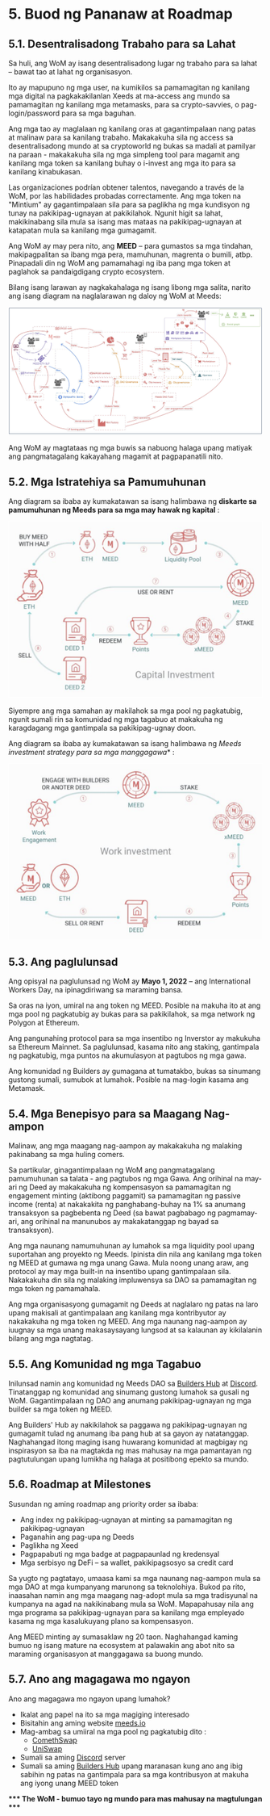 # 5. Buod ng Pananaw at Roadmap

## 5.1. Desentralisadong Trabaho para sa Lahat

Sa huli, ang WoM ay isang desentralisadong lugar ng trabaho para sa lahat – bawat tao at lahat ng organisasyon.

Ito ay mapupuno ng mga user, na kumikilos sa pamamagitan ng kanilang mga digital na pagkakakilanlan Xeeds at ma-access ang mundo sa pamamagitan ng kanilang mga metamasks, para sa crypto-savvies, o pag-login/password para sa mga baguhan.

Ang mga tao ay maglalaan ng kanilang oras at gagantimpalaan nang patas at malinaw para sa kanilang trabaho. Makakakuha sila ng access sa desentralisadong mundo at sa cryptoworld ng bukas sa madali at pamilyar na paraan - makakakuha sila ng mga simpleng tool para magamit ang kanilang mga token sa kanilang buhay o i-invest ang mga ito para sa kanilang kinabukasan.

Las organizaciones podrían obtener talentos, navegando a través de la WoM, por las habilidades probadas correctamente. Ang mga token na "Mintium" ay gagantimpalaan sila para sa paglikha ng mga kundisyon ng tunay na pakikipag-ugnayan at pakikilahok. Ngunit higit sa lahat, makikinabang sila mula sa isang mas mataas na pakikipag-ugnayan at katapatan mula sa kanilang mga gumagamit.

Ang WoM ay may pera nito, ang **MEED** – para gumastos sa mga tindahan, makipagpalitan sa ibang mga pera, mamuhunan, magrenta o bumili, atbp. Pinapadali din ng WoM ang pamamahagi ng iba pang mga token at paglahok sa pandaigdigang crypto ecosystem.

Bilang isang larawan ay nagkakahalaga ng isang libong mga salita, narito ang isang diagram na naglalarawan ng daloy ng WoM at Meeds:

![Dumadaloy ang WoM at Meeds](en/img/wom-flows.png)

Ang WoM ay magtataas ng mga buwis sa nabuong halaga upang matiyak ang pangmatagalang kakayahang magamit at pagpapanatili nito.


## 5.2. Mga Istratehiya sa Pamumuhunan

Ang diagram sa ibaba ay kumakatawan sa isang halimbawa ng **diskarte sa pamumuhunan ng Meeds para sa mga may hawak ng kapital** :

![Nangangailangan ng diskarte sa pamumuhunan para sa mga may hawak ng kapital](en/img/invest-capital.png)

Siyempre ang mga samahan ay makilahok sa mga pool ng pagkatubig, ngunit sumali rin sa komunidad ng mga tagabuo at makakuha ng karagdagang mga gantimpala sa pakikipag-ugnay doon.

Ang diagram sa ibaba ay kumakatawan sa isang halimbawa ng *Meeds investment strategy para sa mga manggagawa** :

![Nangangailangan ng diskarte sa pamumuhunan para sa mga may hawak ng trabaho](en/img/invest-work.png)

## 5.3. Ang paglulunsad

Ang opisyal na paglulunsad ng WoM ay **Mayo 1, 2022** – ang International Workers Day, na ipinagdiriwang sa maraming bansa.

Sa oras na iyon, umiral na ang token ng MEED. Posible na makuha ito at ang mga pool ng pagkatubig ay bukas para sa pakikilahok, sa mga network ng Polygon at Ethereum.

Ang pangunahing protocol para sa mga insentibo ng Inverstor ay makukuha sa Ethereum Mainnet. Sa paglulunsad, kasama nito ang staking, gantimpala ng pagkatubig, mga puntos na akumulasyon at pagtubos ng mga gawa.

Ang komunidad ng Builders ay gumagana at tumatakbo, bukas sa sinumang gustong sumali, sumubok at lumahok. Posible na mag-login kasama ang Metamask.

## 5.4. Mga Benepisyo para sa Maagang Nag-ampon

Malinaw, ang mga maagang nag-aampon ay makakakuha ng malaking pakinabang sa mga huling comers.

Sa partikular, ginagantimpalaan ng WoM ang pangmatagalang pamumuhunan sa talata - ang pagtubos ng mga Gawa. Ang orihinal na may-ari ng Deed ay makakakuha ng kompensasyon sa pamamagitan ng engagement minting (aktibong paggamit) sa pamamagitan ng passive income (renta) at nakakakita ng panghabang-buhay na 1% sa anumang transaksyon sa pagbebenta ng Deed (sa bawat pagbabago ng pagmamay-ari, ang orihinal na manunubos ay makakatanggap ng bayad sa transaksyon).

Ang mga naunang namumuhunan ay lumahok sa mga liquidity pool upang suportahan ang proyekto ng Meeds. Ipinista din nila ang kanilang mga token ng MEED at gumawa ng mga unang Gawa. Mula noong unang araw, ang protocol ay may mga built-in na insentibo upang gantimpalaan sila. Nakakakuha din sila ng malaking impluwensya sa DAO sa pamamagitan ng mga token ng pamamahala.

Ang mga organisasyong gumagamit ng Deeds at naglalaro ng patas na laro upang makisali at gantimpalaan ang kanilang mga kontribyutor ay nakakakuha ng mga token ng MEED. Ang mga naunang nag-aampon ay iuugnay sa mga unang makasaysayang lungsod at sa kalaunan ay kikilalanin bilang ang mga nagtatag.


## 5.5. Ang Komunidad ng mga Tagabuo

Inilunsad namin ang komunidad ng Meeds DAO sa [Builders Hub](builders.meeds.io) at [Discord](https://discord.com/invite/7d9Byf4Fz6). Tinatanggap ng komunidad ang sinumang gustong lumahok sa gusali ng WoM. Gagantimpalaan ng DAO ang anumang pakikipag-ugnayan ng mga builder sa mga token ng MEED.

Ang Builders' Hub ay nakikilahok sa paggawa ng pakikipag-ugnayan ng gumagamit tulad ng anumang iba pang hub at sa gayon ay natatanggap. Naghahangad itong maging isang huwarang komunidad at magbigay ng inspirasyon sa iba na magtakda ng mas mahusay na mga pamantayan ng pagtutulungan upang lumikha ng halaga at positibong epekto sa mundo.

## 5.6. Roadmap at Milestones

Susundan ng aming roadmap ang priority order sa ibaba:

- Ang index ng pakikipag-ugnayan at minting sa pamamagitan ng pakikipag-ugnayan
- Paganahin ang pag-upa ng Deeds
- Paglikha ng Xeed
- Pagpapabuti ng mga badge at pagpapaunlad ng kredensyal
- Mga serbisyo ng DeFi – sa wallet, pakikipagsosyo sa credit card

Sa yugto ng pagtatayo, umaasa kami sa mga naunang nag-aampon mula sa mga DAO at mga kumpanyang marunong sa teknolohiya. Bukod pa rito, inaasahan namin ang mga maagang nag-adopt mula sa mga tradisyunal na kumpanya na agad na nakikinabang mula sa WoM. Mapapahusay nila ang mga programa sa pakikipag-ugnayan para sa kanilang mga empleyado kasama ng mga kasalukuyang plano sa kompensasyon.

Ang MEED minting ay sumasaklaw ng 20 taon. Naghahangad kaming bumuo ng isang mature na ecosystem at palawakin ang abot nito sa maraming organisasyon at manggagawa sa buong mundo.

## 5.7. Ano ang magagawa mo ngayon

Ano ang magagawa mo ngayon upang lumahok?

- Ikalat ang papel na ito sa mga magiging interesado
- Bisitahin ang aming website [ meeds.io ](https://www.meeds.io/)
- Mag-ambag sa umiiral na mga pool ng pagkatubig dito :
  - [ComethSwap](https://swap.cometh.io/)
  - [UniSwap](https://uniswap.org)
- Sumali sa aming [Discord](https://discord.com/invite/7d9Byf4Fz6) server
- Sumali sa aming [Builders Hub](https://meeds.io/builders) upang maranasan kung ano ang ibig sabihin ng patas na gantimpala para sa mga kontribusyon at makuha ang iyong unang MEED token

**\*\*\* The WoM - bumuo tayo ng mundo para mas mahusay na magtulungan \*\*\***
